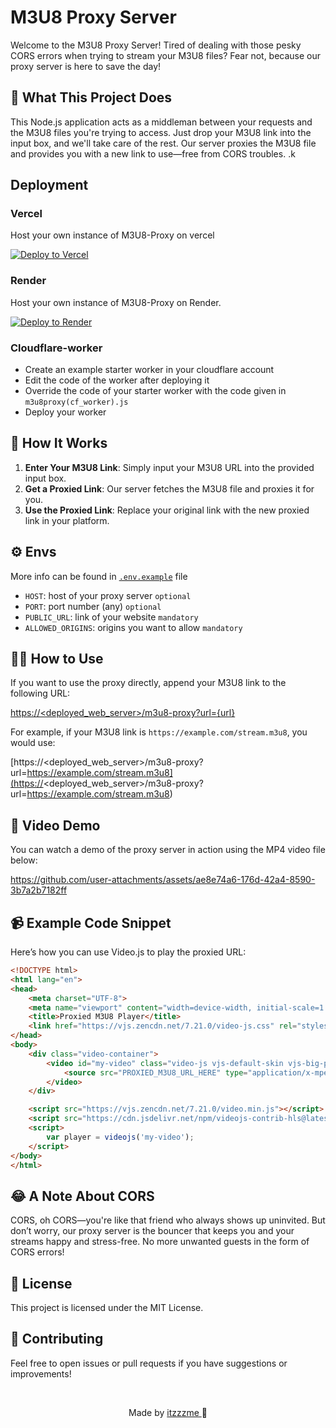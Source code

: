 # M3U8 Proxy Server

Welcome to the M3U8 Proxy Server! Tired of dealing with those pesky CORS errors when trying to stream your M3U8 files? Fear not, because our proxy server is here to save the day!

## 🎯 What This Project Does

This Node.js application acts as a middleman between your requests and the M3U8 files you're trying to access. Just drop your M3U8 link into the input box, and we'll take care of the rest. Our server proxies the M3U8 file and provides you with a new link to use—free from CORS troubles.
.k
## Deployment

### Vercel

Host your own instance of M3U8-Proxy on vercel

[![Deploy to Vercel](https://vercel.com/button)](https://vercel.com/new/clone?repository-url=https://github.com/itzzzme/m3u8proxy)
### Render

Host your own instance of M3U8-Proxy on Render.

[![Deploy to Render](https://render.com/images/deploy-to-render-button.svg)](https://render.com/deploy?repo=https://github.com/itzzzme/m3u8proxy)

### Cloudflare-worker
 - Create an example starter worker in your cloudflare account
 - Edit the code of the worker after deploying it
 - Override the code of your starter worker with the code given in `m3u8proxy(cf_worker).js`
 - Deploy your worker

## 🚀 How It Works

1. **Enter Your M3U8 Link**: Simply input your M3U8 URL into the provided input box.
2. **Get a Proxied Link**: Our server fetches the M3U8 file and proxies it for you.
3. **Use the Proxied Link**: Replace your original link with the new proxied link in your platform.

## <span>⚙️ Envs</span>

More info can be found in [`.env.example`](https://github.com/itzzzme/m3u8proxy/blob/main/.env.example) file

- `HOST`: host of your proxy server `optional`
- `PORT`: port number (any) `optional`
- `PUBLIC_URL`: link of your website  `mandatory`
- `ALLOWED_ORIGINS`: origins you want to allow  `mandatory`


## 🕵️‍♂️ How to Use

If you want to use the proxy directly, append your M3U8 link to the following URL:

[https://<deployed_web_server>/m3u8-proxy?url={url}](https://<deployed_web_server>/m3u8-proxy?url={url})

For example, if your M3U8 link is `https://example.com/stream.m3u8`, you would use:

[https://<deployed_web_server>/m3u8-proxy?url=https://example.com/stream.m3u8](https://<deployed_web_server>/m3u8-proxy?url=https://example.com/stream.m3u8)

## 🎥 Video Demo

You can watch a demo of the proxy server in action using the MP4 video file below:

https://github.com/user-attachments/assets/ae8e74a6-176d-42a4-8590-3b7a2b7182ff



## 📹 Example Code Snippet

Here’s how you can use Video.js to play the proxied URL:

```html
<!DOCTYPE html>
<html lang="en">
<head>
    <meta charset="UTF-8">
    <meta name="viewport" content="width=device-width, initial-scale=1.0">
    <title>Proxied M3U8 Player</title>
    <link href="https://vjs.zencdn.net/7.21.0/video-js.css" rel="stylesheet">
</head>
<body>
    <div class="video-container">
        <video id="my-video" class="video-js vjs-default-skin vjs-big-play-centered" controls preload="auto" width="640" height="360">
            <source src="PROXIED_M3U8_URL_HERE" type="application/x-mpegURL">
        </video>
    </div>

    <script src="https://vjs.zencdn.net/7.21.0/video.min.js"></script>
    <script src="https://cdn.jsdelivr.net/npm/videojs-contrib-hls@latest"></script>
    <script>
        var player = videojs('my-video');
    </script>
</body>
</html>

```

## 😂 A Note About CORS

CORS, oh CORS—you're like that friend who always shows up uninvited. But don’t worry, our proxy server is the bouncer that keeps you and your streams happy and stress-free. No more unwanted guests in the form of CORS errors!

## 📜 License

This project is licensed under the MIT License. 

## 🤝 Contributing

Feel free to open issues or pull requests if you have suggestions or improvements!

<br/>

<p align="center" style="text-decoration: none;">Made by <a href="https://github.com/itzzzme" target="_blank">itzzzme 
</a>🫰</p>

